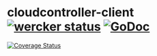 # cloudcontroller-client [![wercker status](https://app.wercker.com/status/09e891b0013714a98094c9659d4aab94/s/master "wercker status")](https://app.wercker.com/project/bykey/09e891b0013714a98094c9659d4aab94) [![GoDoc](http://godoc.org/github.com/xchapter7x/cloudcontroller-client?status.png)](http://godoc.org/github.com/xchapter7x/cloudcontroller-client)

[![Coverage
Status](https://coveralls.io/repos/xchapter7x/cloudcontroller-client/badge.svg?branch=master&service=github)](https://coveralls.io/github/xchapter7x/cloudcontroller-client?branch=master)
